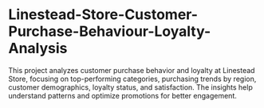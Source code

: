 # Linestead-Store-Customer-Purchase-Behaviour-Loyalty-Analysis
This project analyzes customer purchase behavior and loyalty at Linestead Store, focusing on top-performing categories, purchasing trends by region, customer demographics, loyalty status, and satisfaction. The insights help understand patterns and optimize promotions for better engagement.
